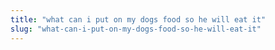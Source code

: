 ```yaml
---
title: "what can i put on my dogs food so he will eat it"
slug: "what-can-i-put-on-my-dogs-food-so-he-will-eat-it"
---
```


